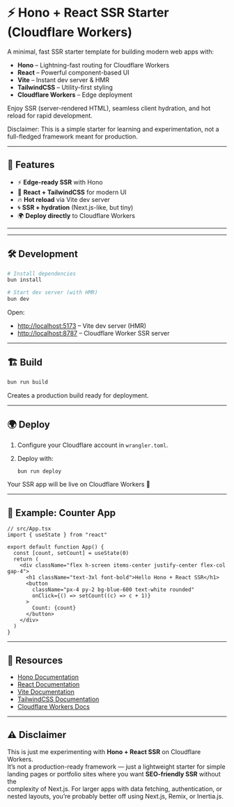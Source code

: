 # ⚡ Hono + React SSR Starter (Cloudflare Workers)

A minimal, fast SSR starter template for building modern web apps with:

- **Hono** – Lightning-fast routing for Cloudflare Workers
- **React** – Powerful component-based UI
- **Vite** – Instant dev server & HMR
- **TailwindCSS** – Utility-first styling
- **Cloudflare Workers** – Edge deployment

Enjoy SSR (server-rendered HTML), seamless client hydration, and hot reload for rapid development.

Disclaimer: This is a simple starter for learning and experimentation, not a full-fledged framework meant for production.

---

## 🚀 Features

- ⚡ **Edge-ready SSR** with Hono
- 🎨 **React + TailwindCSS** for modern UI
- 🔥 **Hot reload** via Vite dev server
- 🌀 **SSR + hydration** (Next.js-like, but tiny)
- 🌍 **Deploy directly** to Cloudflare Workers

---



---

## 🛠️ Development

```bash
# Install dependencies
bun install

# Start dev server (with HMR)
bun dev
```

Open:

- [http://localhost:5173](http://localhost:5173) – Vite dev server (HMR)
- [http://localhost:8787](http://localhost:8787) – Cloudflare Worker SSR server

---

## 🏗️ Build

```bash
bun run build
```

Creates a production build ready for deployment.

---

## 🌍 Deploy

1. Configure your Cloudflare account in `wrangler.toml`.
2. Deploy with:

    ```bash
    bun run deploy
    ```

Your SSR app will be live on Cloudflare Workers 🚀

---

## 🧪 Example: Counter App

```tsx
// src/App.tsx
import { useState } from "react"

export default function App() {
  const [count, setCount] = useState(0)
  return (
    <div className="flex h-screen items-center justify-center flex-col gap-4">
      <h1 className="text-3xl font-bold">Hello Hono + React SSR</h1>
      <button
        className="px-4 py-2 bg-blue-600 text-white rounded"
        onClick={() => setCount((c) => c + 1)}
      >
        Count: {count}
      </button>
    </div>
  )
}

```

---

## 📖 Resources

- [Hono Documentation](https://hono.dev/)
- [React Documentation](https://react.dev/)
- [Vite Documentation](https://vitejs.dev/)
- [TailwindCSS Documentation](https://tailwindcss.com/)
- [Cloudflare Workers Docs](https://developers.cloudflare.com/workers/)

---

## ⚠️ Disclaimer  
This is just me experimenting with **Hono + React SSR** on Cloudflare Workers.  
It’s not a production-ready framework — just a lightweight starter for simple  
landing pages or portfolio sites where you want **SEO-friendly SSR** without the  
complexity of Next.js. For larger apps with data fetching, authentication, or  
nested layouts, you’re probably better off using Next.js, Remix, or Inertia.js.  

